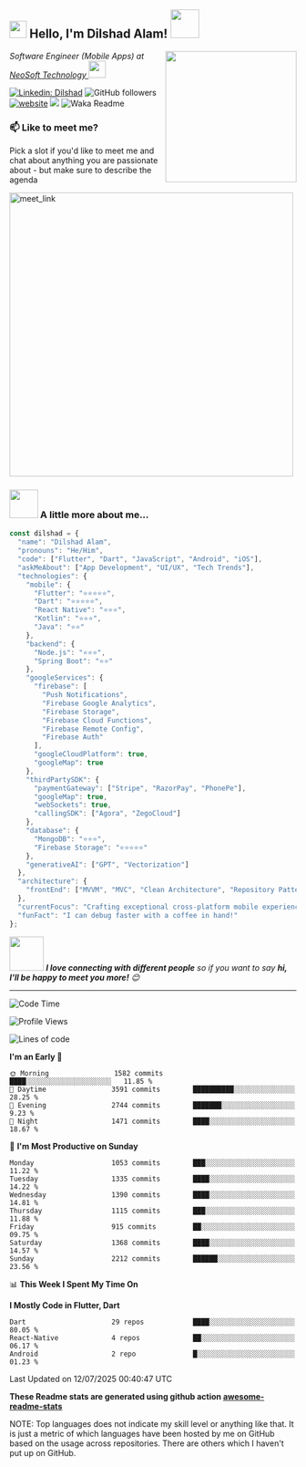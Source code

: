 <h2><img src="https://emojis.slackmojis.com/emojis/images/1531849430/4246/blob-sunglasses.gif?1531849430" width="30"/> Hello, I'm Dilshad Alam! <img src="https://media.giphy.com/media/12oufCB0MyZ1Go/giphy.gif" width="50"></h2>
<img align='right' src="https://media.giphy.com/media/M9gbBd9nbDrOTu1Mqx/giphy.gif" width="230">
<p><em>Software Engineer (Mobile Apps) at <a href="https://www.neosofttech.com//">NeoSoft Technology
</a><img src="https://media.giphy.com/media/WUlplcMpOCEmTGBtBW/giphy.gif" width="30"> 
</em></p>

[//]: # ([![Twitter Follow]&#40;https://img.shields.io/twitter/follow/misteranmol?label=Follow&#41;]&#40;https://twitter.com/intent/follow?screen_name=misteranmol&#41;)
[![Linkedin: Dilshad](https://img.shields.io/badge/-Dilshad-blue?style=flat-square&logo=Linkedin&logoColor=white&link=https://www.linkedin.com/in/anmol-p-singh/)](https://www.linkedin.com/in/alam-dilshad/)
![GitHub followers](https://img.shields.io/github/followers/anmol098?label=Follow&style=social)
[![website](https://img.shields.io/badge/Website-46a2f1.svg?&style=flat-square&logo=Google-Chrome&logoColor=white&link=https://anmolsingh.me/)](https://developer-dilshad.netlify.app/)
![](https://visitor-badge.glitch.me/badge?page_id=anmol098.anmol098)
![Waka Readme](https://github.com/anmol098/anmol098/workflows/Waka%20Readme/badge.svg)

[//]: # (<a href="https://trendshift.io/developers/2235" target="_blank"><img src="https://trendshift.io/api/badge/developers/2235" alt="anmol098 | Trendshift" style="width: 250px; height: 55px;" width="250" height="55"/></a>)

### 📫 Like to meet me?

Pick a slot if you'd like to meet me and chat about anything you are passionate about - but make sure to describe the agenda

<a href="https://calendly.com/rayeendilshan/30min" target="_blank"><img width="498" alt="meet_link" src="https://user-images.githubusercontent.com/15426564/144297439-f530f383-e73e-41e0-9914-a9b7d3f432e5.png"></a>

[//]: # (👇 Hit in your console or terminal to connect with me.)

[//]: # ()
[//]: # (```bash)

[//]: # (npx anmol)

[//]: # (```)

[//]: # (**👆 This command line tool can be found at [npx anmol]&#40;https://github.com/anmol098/npx_card&#41;**)

### <img src="https://media.giphy.com/media/VgCDAzcKvsR6OM0uWg/giphy.gif" width="50"> A little more about me...

```javascript
const dilshad = {
  "name": "Dilshad Alam",
  "pronouns": "He/Him",
  "code": ["Flutter", "Dart", "JavaScript", "Android", "iOS"],
  "askMeAbout": ["App Development", "UI/UX", "Tech Trends"],
  "technologies": {
    "mobile": {
      "Flutter": "⭐⭐⭐⭐⭐",
      "Dart": "⭐⭐⭐⭐⭐",
      "React Native": "⭐⭐⭐",
      "Kotlin": "⭐⭐⭐",
      "Java": "⭐⭐"
    },
    "backend": {
      "Node.js": "⭐⭐⭐",
      "Spring Boot": "⭐⭐"
    },
    "googleServices": {
      "firebase": [
        "Push Notifications",
        "Firebase Google Analytics",
        "Firebase Storage",
        "Firebase Cloud Functions",
        "Firebase Remote Config",
        "Firebase Auth"
      ],
      "googleCloudPlatform": true,
      "googleMap": true
    },
    "thirdPartySDK": {
      "paymentGateway": ["Stripe", "RazorPay", "PhonePe"],
      "googleMap": true,
      "webSockets": true,
      "callingSDK": ["Agora", "ZegoCloud"]
    },
    "database": {
      "MongoDB": "⭐⭐⭐",
      "Firebase Storage": "⭐⭐⭐⭐⭐"
    },
    "generativeAI": ["GPT", "Vectorization"]
  },
  "architecture": {
    "frontEnd": ["MVVM", "MVC", "Clean Architecture", "Repository Pattern"]
  },
  "currentFocus": "Crafting exceptional cross-platform mobile experiences",
  "funFact": "I can debug faster with a coffee in hand!"
};


```

<img src="https://media.giphy.com/media/LnQjpWaON8nhr21vNW/giphy.gif" width="60"> <em><b>I love connecting with different people</b> so if you want to say <b>hi, I'll be happy to meet you more!</b> 😊</em>

---
<!--START_SECTION:waka-->
![Code Time](http://img.shields.io/badge/Code%20Time-4%2C494%20hrs%2043%20mins-blue)

![Profile Views](http://img.shields.io/badge/Profile%20Views-868-blue)

![Lines of code](https://img.shields.io/badge/From%20Hello%20World%20I%27ve%20Written-7.8%20million%20lines%20of%20code-blue)

[//]: # (**🐱 My GitHub Data**)

[//]: # ()
[//]: # (> 📦 273.7 kB Used in GitHub's Storage)

[//]: # (>)

[//]: # ()
[//]: # ([//]: # &#40;> 🏆 387 Contributions in the Year 2025&#41;)
[//]: # (>)

[//]: # (> 🚫 Not Opted to Hire)

[//]: # (>)

[//]: # (> 📜 22 Public Repositories)

[//]: # (>)

[//]: # (> 🔑 31 Private Repositories)
[//]: # (>)
**I'm an Early 🐤**

```text
🌞 Morning                1582 commits        ████░░░░░░░░░░░░░░░░░░░░░   11.85 % 
🌆 Daytime                3591 commits        ██████████░░░░░░░░░░░░░░░   28.25 % 
🌃 Evening                2744 commits        ███████░░░░░░░░░░░░░░░░░░   9.23 % 
🌙 Night                  1471 commits        ████░░░░░░░░░░░░░░░░░░░░░   18.67 % 
```
📅 **I'm Most Productive on Sunday**

```text
Monday                   1053 commits        ███░░░░░░░░░░░░░░░░░░░░░░   11.22 % 
Tuesday                  1335 commits        ████░░░░░░░░░░░░░░░░░░░░░   14.22 % 
Wednesday                1390 commits        ████░░░░░░░░░░░░░░░░░░░░░   14.81 % 
Thursday                 1115 commits        ███░░░░░░░░░░░░░░░░░░░░░░   11.88 % 
Friday                   915 commits         ██░░░░░░░░░░░░░░░░░░░░░░░   09.75 % 
Saturday                 1368 commits        ████░░░░░░░░░░░░░░░░░░░░░   14.57 % 
Sunday                   2212 commits        ██████░░░░░░░░░░░░░░░░░░░   23.56 % 
```


📊 **This Week I Spent My Time On**

[//]: # (```text)

[//]: # (🕑︎ Time Zone: Asia/Dubai)

[//]: # ()
[//]: # (💬 Programming Languages: )

[//]: # (TypeScript               36 hrs 35 mins      ██████████████████████░░░   86.30 % )

[//]: # (Text                     2 hrs 5 mins        █░░░░░░░░░░░░░░░░░░░░░░░░   04.92 % )

[//]: # (Docker                   58 mins             █░░░░░░░░░░░░░░░░░░░░░░░░   02.31 % )

[//]: # (JSON                     57 mins             █░░░░░░░░░░░░░░░░░░░░░░░░   02.24 % )

[//]: # (MDX                      40 mins             ░░░░░░░░░░░░░░░░░░░░░░░░░   01.58 % )

[//]: # ()
[//]: # (🔥 Editors: )

[//]: # (WebStorm                 42 hrs 22 mins      █████████████████████████   99.96 % )

[//]: # (DataGrip                 0 secs              ░░░░░░░░░░░░░░░░░░░░░░░░░   00.04 % )

[//]: # ()
[//]: # (💻 Operating System: )

[//]: # (Mac                      42 hrs 23 mins      █████████████████████████   100.00 % )

[//]: # (```)

**I Mostly Code in Flutter, Dart**

```text
Dart                     29 repos            ████░░░░░░░░░░░░░░░░░░░░░   80.05 % 
React-Native             4 repos             ██░░░░░░░░░░░░░░░░░░░░░░░   06.17 % 
Android                  2 repo              █░░░░░░░░░░░░░░░░░░░░░░░░  01.23 % 
```




Last Updated on 12/07/2025 00:40:47 UTC
<!--END_SECTION:waka-->

**These Readme stats are generated using github action [awesome-readme-stats](https://github.com/anmol098/waka-readme-stats)**

NOTE: Top languages does not indicate my skill level or anything like that. It is just a metric of which languages have been hosted by me on GitHub based on the usage across repositories. There are others which I haven't put up on GitHub.
